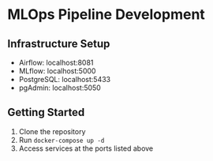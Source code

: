 # MLOps Pipeline Development

## Infrastructure Setup
- Airflow: localhost:8081
- MLflow: localhost:5000
- PostgreSQL: localhost:5433
- pgAdmin: localhost:5050

## Getting Started
1. Clone the repository
2. Run `docker-compose up -d`
3. Access services at the ports listed above 